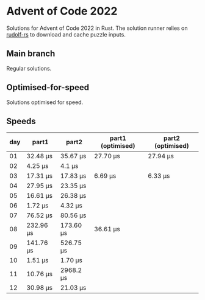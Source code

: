 # Advent of Code 2022

Solutions for Advent of Code 2022 in Rust. The solution runner relies on
[rudolf-rs](https://github.com/wallabythree/rudolf-rs) to download and cache
puzzle inputs.

## Main branch

Regular solutions.

## Optimised-for-speed

Solutions optimised for speed.

## Speeds

day | part1 | part2 | part1 (optimised) | part2 (optimised)
---|---|---|---|---
01 | 32.48 µs | 35.67 µs | 27.70 µs | 27.94 µs
02 | 4.25 µs | 4.1 µs | | 
03 | 17.31 µs | 17.83 µs | 6.69 µs | 6.33 µs
04 | 27.95 µs | 23.35 µs | |
05 | 16.61 µs | 26.38 µs | |
06 | 1.72 µs | 4.32 µs | |
07 | 76.52 µs | 80.56 µs | | 
08 | 232.96 µs | 173.60 µs | 36.61 µs | 
09 | 141.76 µs | 526.75 µs | | 
10 | 1.51 µs | 1.70 µs | | 
11 | 10.76 µs | 2968.2 µs | | 
12 | 30.98 µs | 21.03 µs | | 

